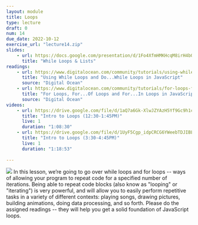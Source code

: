 ```yaml
---
layout: module
title: Loops
type: lecture
draft: 0
num: 14
due_date: 2022-10-12
exercise_url: "lecture14.zip"
slides: 
    - url: https://docs.google.com/presentation/d/1Fo4XfmHMKHcqM8irH4bQIu0SP3681IUaU5PeOz-j4Wo/edit?usp=sharing
      title: "While Loops & Lists"
readings: 
    - url: https://www.digitalocean.com/community/tutorials/using-while-loops-and-do-while-loops-in-javascript
      title: "Using While Loops and Do...While Loops in JavaScript"
      source: "Digital Ocean"
    - url: https://www.digitalocean.com/community/tutorials/for-loops-for-of-loops-and-for-in-loops-in-javascript
      title: "For Loops, For...Of Loops and For...In Loops in JavaScript"
      source: "Digital Ocean"
videos: 
    - url: https://drive.google.com/file/d/1aQ7a6Gk-XlwJZYAzH5Yf9Gc9h1c16UBo/view?usp=sharing
      title: "Intro to Loops (12:30-1:45PM)"
      live: 1
      duration: "1:08:30"
    - url: https://drive.google.com/file/d/1UyF5Cgp_idpCRCG6YWeebTDJIBL2hVjZ/view?usp=sharing
      title: "Intro to Loops (3:30-4:45PM)"
      live: 1
      duration: "1:18:53"
      
---
```


<img class="module-image" src="/fall2022/assets/images/lectures/loops.gif" /> In this lesson, we’re going to go over while loops and for loops -- ways of allowing your program to repeat code for a specified number of iterations. Being able to repeat code blocks (also know as "looping" or "iterating") is very powerful, and will allow you to easily perform repetitive tasks in a variety of different contexts: playing songs, drawing pictures, building animations, doing data processing, and so forth. Please do the assigned readings -- they will help you get a solid foundation of JavaScript loops.
